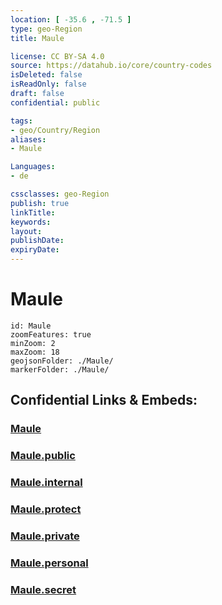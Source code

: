 ```yaml
---
location: [ -35.6 , -71.5 ] 
type: geo-Region
title: Maule

license: CC BY-SA 4.0
source: https://datahub.io/core/country-codes
isDeleted: false
isReadOnly: false
draft: false
confidential: public

tags:
- geo/Country/Region
aliases:
- Maule

Languages:
- de

cssclasses: geo-Region
publish: true
linkTitle: 
keywords: 
layout: 
publishDate: 
expiryDate: 
---
```


# Maule

```leaflet
id: Maule
zoomFeatures: true 
minZoom: 2 
maxZoom: 18
geojsonFolder: ./Maule/
markerFolder: ./Maule/
```


## Confidential Links & Embeds: 

### [Maule](/_Standards/Earth/Continent/America~South/Chile/regions~Chile/Maule.md) 

### [Maule.public](/_public/Earth/Continent/America~South/Chile/regions~Chile/Maule.public.md) 

### [Maule.internal](/_internal/Earth/Continent/America~South/Chile/regions~Chile/Maule.internal.md) 

### [Maule.protect](/_protect/Earth/Continent/America~South/Chile/regions~Chile/Maule.protect.md) 

### [Maule.private](/_private/Earth/Continent/America~South/Chile/regions~Chile/Maule.private.md) 

### [Maule.personal](/_personal/Earth/Continent/America~South/Chile/regions~Chile/Maule.personal.md) 

### [Maule.secret](/_secret/Earth/Continent/America~South/Chile/regions~Chile/Maule.secret.md)

